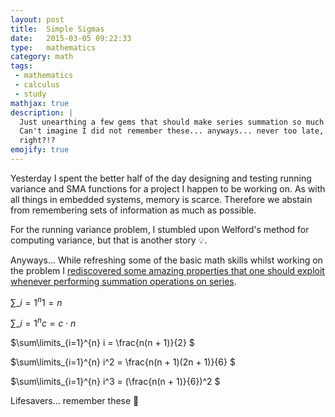 ```yaml
---
layout: post
title:  Simple Sigmas
date:   2015-03-05 09:22:33
type:   mathematics
category: math
tags:
 - mathematics
 - calculus
 - study
mathjax: true
description: |
  Just unearthing a few gems that should make series summation so much simpler.
  Can't imagine I did not remember these... anyways... never too late,
  right?!?
emojify: true
---
```

Yesterday I spent the better half of the day designing and testing running
variance and SMA functions for a project I happen to be working on. As with all
things in embedded systems, memory is scarce. Therefore we abstain from
remembering sets of information as much as possible.

For the running variance problem, I stumbled upon Welford's method for
computing variance, but that is another story :bulb:.

Anyways... While refreshing some of the basic math skills whilst working on the
problem I [rediscovered some amazing properties that one should exploit whenever
performing summation operations on series][sigma-notation].

$\sum\limits\_{i=1}^{n} 1 = n$

$\sum\limits\_{i=1}^{n} c = c \cdot n$

$\sum\limits\_{i=1}^{n} i = \frac{n(n + 1)}{2} $

$\sum\limits\_{i=1}^{n} i^2 = \frac{n(n + 1)(2n + 1)}{6} $

$\sum\limits\_{i=1}^{n} i^3 = (\frac{n(n + 1)}{6})^2 $

Lifesavers... remember these :floppy_disk:

[sigma-notation]: http://www.math.binghamton.edu/grads/kaminski/Math221_Fall09/AppE_notes.pdf
